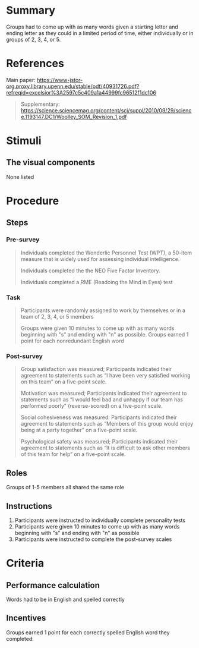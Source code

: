 # Summary
Groups had to come up with as many words given a starting letter and ending letter as they could in a limited period of time, either individually or in groups of 2, 3, 4, or 5.

# References
Main paper: https://www-jstor-org.proxy.library.upenn.edu/stable/pdf/40931726.pdf?refreqid=excelsior%3A2597c5c409a1a44999fc96512f1dc106
> Supplementary: https://science.sciencemag.org/content/sci/suppl/2010/09/29/science.1193147.DC1/Woolley_SOM_Revision_1.pdf

# Stimuli
## The visual components
None listed

# Procedure
## Steps
### Pre-survey
> Individuals completed the Wonderlic Personnel Test (WPT), a 50-item measure that is widely used for assessing individual intelligence.
> 
> Individuals completed the the NEO Five Factor Inventory. 
> 
> Individuals completed a RME (Readoing the Mind in Eyes) test
### Task
> Participants were randomly assigned to work by themselves or in a team of 2, 3, 4, or 5 members
> 
> Groups were given 10 minutes to come up with as many words beginning with "s" and ending with "n" as possible.
> Groups earned 1 point for each nonredundant English word
### Post-survey
> Group satisfaction was measured; Participants indicated their agreement to statements such as “I have been very satisfied working on this team” on a five-point scale.
> 
> Motivation was measured; Participants indicated their agreement to statements such as “I would feel bad and unhappy if our team has performed poorly” (reverse-scored) on a five-point scale.
> 
> Social cohesiveness was measured: Participants indicated their agreement to statements such as “Members of this group would enjoy being at a party together” on a five-point scale.
>  
> Psychological safety was measured; Participants indicated their agreement to statements such as “It is difficult to
ask other members of this team for help” on a five-point scale.

## Roles 
Groups of 1-5 members all shared the same role

## Instructions
1. Participants were instructed to individually complete personality tests
2. Participants were given 10 minutes to come up with as many words beginning with "s" and ending with "n" as possible
3. Participants were instructed to complete the post-survey scales

# Criteria
## Performance calculation
Words had to be in English and spelled correctly

## Incentives
Groups earned 1 point for each correctly spelled English word they
completed. 
